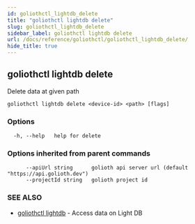 ```yaml
---
id: goliothctl_lightdb_delete
title: "goliothctl lightdb delete"
slug: goliothctl_lightdb_delete
sidebar_label: goliothctl lightdb delete
url: /docs/reference/goliothctl/goliothctl_lightdb_delete/
hide_title: true
---
```

## goliothctl lightdb delete

Delete data at given path

```
goliothctl lightdb delete <device-id> <path> [flags]
```

### Options

```
  -h, --help   help for delete
```

### Options inherited from parent commands

```
      --apiUrl string      golioth api server url (default "https://api.golioth.dev")
      --projectId string   golioth project id
```

### SEE ALSO

* [goliothctl lightdb](/docs/reference/goliothctl/goliothctl_lightdb/)	 - Access data on Light DB

